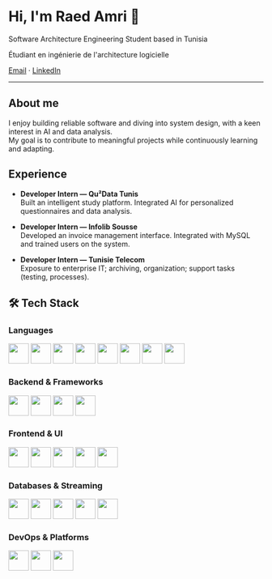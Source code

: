 # Hi, I'm Raed Amri 👋

Software Architecture Engineering Student based in Tunisia

Étudiant en ingénierie de l'architecture logicielle

[Email](amriraed826@gmail.com) · [LinkedIn](https://www.linkedin.com/in/raed-amri-0a14892b5/) 

---

## About me
I enjoy building reliable software and diving into system design, with a keen interest in AI and data analysis.  
My goal is to contribute to meaningful projects while continuously learning and adapting.


## Experience
- **Developer Intern — Qu²Data Tunis**  
  Built an intelligent study platform. Integrated AI for personalized questionnaires and data analysis.  

- **Developer Intern — Infolib Sousse**  
  Developed an invoice management interface. Integrated with MySQL and trained users on the system.  

- **Developer Intern — Tunisie Telecom**  
  Exposure to enterprise IT; archiving, organization; support tasks (testing, processes).


## 🛠 Tech Stack  

### Languages  
<p>
  <img src="https://cdn.jsdelivr.net/gh/devicons/devicon/icons/java/java-original.svg" width="40"/>  
  <img src="https://cdn.jsdelivr.net/gh/devicons/devicon/icons/python/python-original.svg" width="40"/> 
  <img src="https://cdn.jsdelivr.net/gh/devicons/devicon/icons/javascript/javascript-original.svg" width="40"/>  
  <img src="https://cdn.jsdelivr.net/gh/devicons/devicon/icons/typescript/typescript-original.svg" width="40"/>  
  <img src="https://cdn.jsdelivr.net/gh/devicons/devicon/icons/c/c-original.svg" width="40"/>  
  <img src="https://cdn.jsdelivr.net/gh/devicons/devicon/icons/cplusplus/cplusplus-original.svg" width="40"/>  
  <img src="https://cdn.jsdelivr.net/gh/devicons/devicon/icons/csharp/csharp-original.svg" width="40"/>  
  <img src="https://cdn.jsdelivr.net/gh/devicons/devicon/icons/php/php-original.svg" width="40"/>  
</p>

### Backend & Frameworks  
<p>
  <img src="https://cdn.jsdelivr.net/gh/devicons/devicon/icons/spring/spring-original.svg" width="40"/>  
  <img src="https://cdn.jsdelivr.net/gh/devicons/devicon/icons/nodejs/nodejs-original.svg" width="40"/>  
  <img src="https://cdn.jsdelivr.net/gh/devicons/devicon/icons/dotnetcore/dotnetcore-original.svg" width="40"/>  
  <img src="https://cdn.jsdelivr.net/gh/devicons/devicon/icons/symfony/symfony-original.svg" width="40"/>  
</p>


### Frontend & UI  
<p>
  <img src="https://cdn.jsdelivr.net/gh/devicons/devicon/icons/angularjs/angularjs-original.svg" width="40"/>  
  <img src="https://cdn.jsdelivr.net/gh/devicons/devicon/icons/react/react-original.svg" width="40"/>
  <img src="https://cdn.jsdelivr.net/gh/devicons/devicon/icons/html5/html5-original.svg" width="40"/>  
  <img src="https://cdn.jsdelivr.net/gh/devicons/devicon/icons/css3/css3-original.svg" width="40"/>  
  <img src="https://cdn.jsdelivr.net/gh/devicons/devicon/icons/bootstrap/bootstrap-original.svg" width="40"/>   
</p>


### Databases & Streaming  
<p>
  <img src="https://cdn.jsdelivr.net/gh/devicons/devicon/icons/mysql/mysql-original.svg" width="40"/>  
  <img src="https://cdn.jsdelivr.net/gh/devicons/devicon/icons/mongodb/mongodb-original.svg" width="40"/>  
  <img src="https://cdn.jsdelivr.net/gh/devicons/devicon/icons/postgresql/postgresql-original.svg" width="40"/>  
  <img src="https://cdn.jsdelivr.net/gh/devicons/devicon/icons/oracle/oracle-original.svg" width="40"/>  
  <img src="https://cdn.jsdelivr.net/gh/devicons/devicon/icons/apachekafka/apachekafka-original.svg" width="40"/>  
</p>

### DevOps & Platforms  
<p>
  <img src="https://cdn.jsdelivr.net/gh/devicons/devicon/icons/docker/docker-original.svg" width="40"/>  
  <img src="https://cdn.jsdelivr.net/gh/devicons/devicon/icons/linux/linux-original.svg" width="40"/>  
  <img src="https://cdn.jsdelivr.net/gh/devicons/devicon/icons/git/git-original.svg" width="40"/>  
</p>





